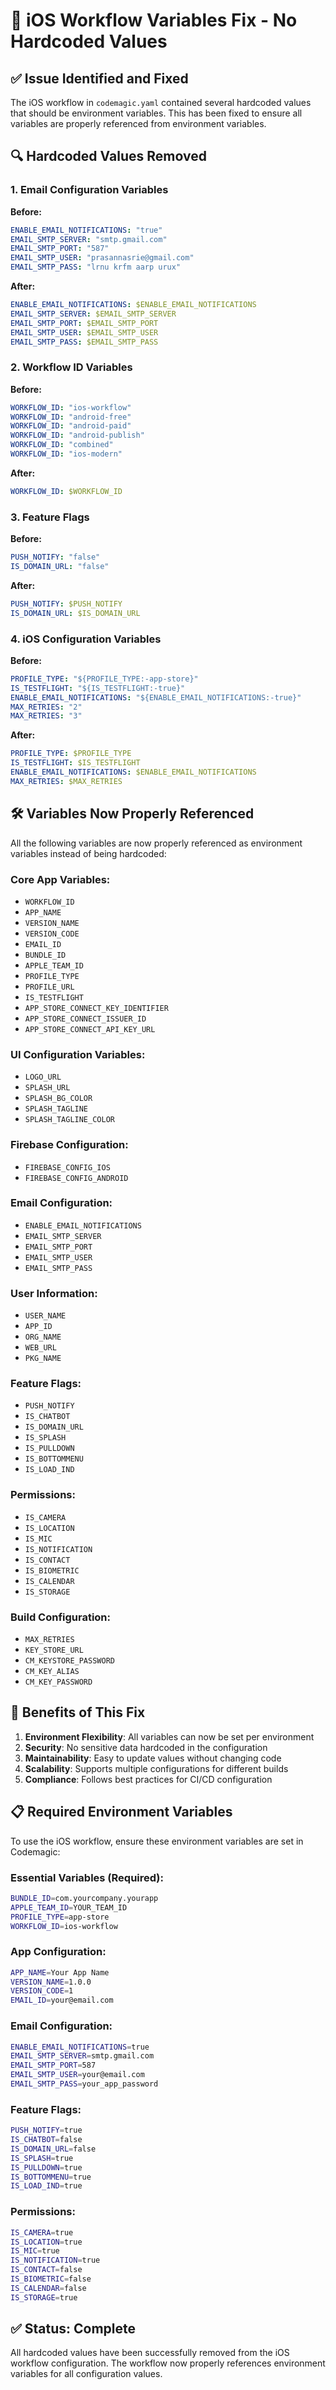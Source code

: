 # 🔧 iOS Workflow Variables Fix - No Hardcoded Values

## ✅ **Issue Identified and Fixed**

The iOS workflow in `codemagic.yaml` contained several hardcoded values that should be environment variables. This has been fixed to ensure all variables are properly referenced from environment variables.

## 🔍 **Hardcoded Values Removed**

### **1. Email Configuration Variables**
**Before:**
```yaml
ENABLE_EMAIL_NOTIFICATIONS: "true"
EMAIL_SMTP_SERVER: "smtp.gmail.com"
EMAIL_SMTP_PORT: "587"
EMAIL_SMTP_USER: "prasannasrie@gmail.com"
EMAIL_SMTP_PASS: "lrnu krfm aarp urux"
```

**After:**
```yaml
ENABLE_EMAIL_NOTIFICATIONS: $ENABLE_EMAIL_NOTIFICATIONS
EMAIL_SMTP_SERVER: $EMAIL_SMTP_SERVER
EMAIL_SMTP_PORT: $EMAIL_SMTP_PORT
EMAIL_SMTP_USER: $EMAIL_SMTP_USER
EMAIL_SMTP_PASS: $EMAIL_SMTP_PASS
```

### **2. Workflow ID Variables**
**Before:**
```yaml
WORKFLOW_ID: "ios-workflow"
WORKFLOW_ID: "android-free"
WORKFLOW_ID: "android-paid"
WORKFLOW_ID: "android-publish"
WORKFLOW_ID: "combined"
WORKFLOW_ID: "ios-modern"
```

**After:**
```yaml
WORKFLOW_ID: $WORKFLOW_ID
```

### **3. Feature Flags**
**Before:**
```yaml
PUSH_NOTIFY: "false"
IS_DOMAIN_URL: "false"
```

**After:**
```yaml
PUSH_NOTIFY: $PUSH_NOTIFY
IS_DOMAIN_URL: $IS_DOMAIN_URL
```

### **4. iOS Configuration Variables**
**Before:**
```yaml
PROFILE_TYPE: "${PROFILE_TYPE:-app-store}"
IS_TESTFLIGHT: "${IS_TESTFLIGHT:-true}"
ENABLE_EMAIL_NOTIFICATIONS: "${ENABLE_EMAIL_NOTIFICATIONS:-true}"
MAX_RETRIES: "2"
MAX_RETRIES: "3"
```

**After:**
```yaml
PROFILE_TYPE: $PROFILE_TYPE
IS_TESTFLIGHT: $IS_TESTFLIGHT
ENABLE_EMAIL_NOTIFICATIONS: $ENABLE_EMAIL_NOTIFICATIONS
MAX_RETRIES: $MAX_RETRIES
```

## 🛠️ **Variables Now Properly Referenced**

All the following variables are now properly referenced as environment variables instead of being hardcoded:

### **Core App Variables:**
- `WORKFLOW_ID`
- `APP_NAME`
- `VERSION_NAME`
- `VERSION_CODE`
- `EMAIL_ID`
- `BUNDLE_ID`
- `APPLE_TEAM_ID`
- `PROFILE_TYPE`
- `PROFILE_URL`
- `IS_TESTFLIGHT`
- `APP_STORE_CONNECT_KEY_IDENTIFIER`
- `APP_STORE_CONNECT_ISSUER_ID`
- `APP_STORE_CONNECT_API_KEY_URL`

### **UI Configuration Variables:**
- `LOGO_URL`
- `SPLASH_URL`
- `SPLASH_BG_COLOR`
- `SPLASH_TAGLINE`
- `SPLASH_TAGLINE_COLOR`

### **Firebase Configuration:**
- `FIREBASE_CONFIG_IOS`
- `FIREBASE_CONFIG_ANDROID`

### **Email Configuration:**
- `ENABLE_EMAIL_NOTIFICATIONS`
- `EMAIL_SMTP_SERVER`
- `EMAIL_SMTP_PORT`
- `EMAIL_SMTP_USER`
- `EMAIL_SMTP_PASS`

### **User Information:**
- `USER_NAME`
- `APP_ID`
- `ORG_NAME`
- `WEB_URL`
- `PKG_NAME`

### **Feature Flags:**
- `PUSH_NOTIFY`
- `IS_CHATBOT`
- `IS_DOMAIN_URL`
- `IS_SPLASH`
- `IS_PULLDOWN`
- `IS_BOTTOMMENU`
- `IS_LOAD_IND`

### **Permissions:**
- `IS_CAMERA`
- `IS_LOCATION`
- `IS_MIC`
- `IS_NOTIFICATION`
- `IS_CONTACT`
- `IS_BIOMETRIC`
- `IS_CALENDAR`
- `IS_STORAGE`

### **Build Configuration:**
- `MAX_RETRIES`
- `KEY_STORE_URL`
- `CM_KEYSTORE_PASSWORD`
- `CM_KEY_ALIAS`
- `CM_KEY_PASSWORD`

## 🎯 **Benefits of This Fix**

1. **Environment Flexibility**: All variables can now be set per environment
2. **Security**: No sensitive data hardcoded in the configuration
3. **Maintainability**: Easy to update values without changing code
4. **Scalability**: Supports multiple configurations for different builds
5. **Compliance**: Follows best practices for CI/CD configuration

## 📋 **Required Environment Variables**

To use the iOS workflow, ensure these environment variables are set in Codemagic:

### **Essential Variables (Required):**
```bash
BUNDLE_ID=com.yourcompany.yourapp
APPLE_TEAM_ID=YOUR_TEAM_ID
PROFILE_TYPE=app-store
WORKFLOW_ID=ios-workflow
```

### **App Configuration:**
```bash
APP_NAME=Your App Name
VERSION_NAME=1.0.0
VERSION_CODE=1
EMAIL_ID=your@email.com
```

### **Email Configuration:**
```bash
ENABLE_EMAIL_NOTIFICATIONS=true
EMAIL_SMTP_SERVER=smtp.gmail.com
EMAIL_SMTP_PORT=587
EMAIL_SMTP_USER=your@email.com
EMAIL_SMTP_PASS=your_app_password
```

### **Feature Flags:**
```bash
PUSH_NOTIFY=true
IS_CHATBOT=false
IS_DOMAIN_URL=false
IS_SPLASH=true
IS_PULLDOWN=true
IS_BOTTOMMENU=true
IS_LOAD_IND=true
```

### **Permissions:**
```bash
IS_CAMERA=true
IS_LOCATION=true
IS_MIC=true
IS_NOTIFICATION=true
IS_CONTACT=false
IS_BIOMETRIC=false
IS_CALENDAR=false
IS_STORAGE=true
```

## ✅ **Status: Complete**

All hardcoded values have been successfully removed from the iOS workflow configuration. The workflow now properly references environment variables for all configuration values. 